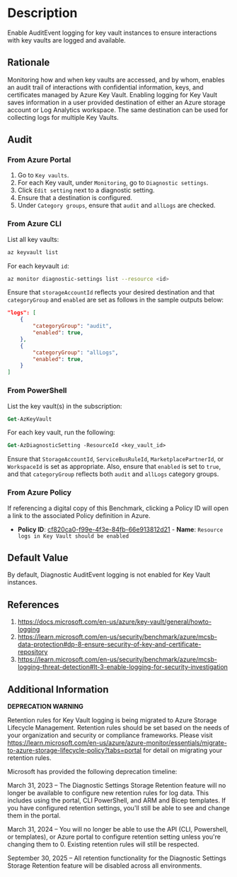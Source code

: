 # Description

Enable AuditEvent logging for key vault instances to ensure interactions with key vaults are logged and available.

## Rationale

Monitoring how and when key vaults are accessed, and by whom, enables an audit trail of interactions with confidential information, keys, and certificates managed by Azure Key Vault. Enabling logging for Key Vault saves information in a user provided destination of either an Azure storage account or Log Analytics workspace. The same destination can be used for collecting logs for multiple Key Vaults.

## Audit

### From Azure Portal

1. Go to `Key vaults`.
2. For each Key vault, under `Monitoring`, go to `Diagnostic settings`.
3. Click `Edit setting` next to a diagnostic setting.
4. Ensure that a destination is configured.
5. Under `Category groups`, ensure that `audit` and `allLogs` are checked.

### From Azure CLI

List all key vaults:

```sh
az keyvault list
```

For each keyvault `id`:

```sh
az monitor diagnostic-settings list --resource <id>
```

Ensure that `storageAccountId` reflects your desired destination and that `categoryGroup` and `enabled` are set as follows in the sample outputs below:

```json
"logs": [ 
    { 
        "categoryGroup": "audit", 
        "enabled": true, 
    }, 
    { 
        "categoryGroup": "allLogs", 
        "enabled": true, 
    }
]
```

### From PowerShell

List the key vault(s) in the subscription:

```ps
Get-AzKeyVault
```

For each key vault, run the following:

```ps
Get-AzDiagnosticSetting -ResourceId <key_vault_id>
```

Ensure that `StorageAccountId`, `ServiceBusRuleId`, `MarketplacePartnerId`, or `WorkspaceId` is set as appropriate. Also, ensure that `enabled` is set to `true`, and that `categoryGroup` reflects both `audit` and `allLogs` category groups.

### From Azure Policy

If referencing a digital copy of this Benchmark, clicking a Policy ID will open a link to the associated Policy definition in Azure.

- **Policy ID**: [cf820ca0-f99e-4f3e-84fb-66e913812d21](https://portal.azure.com/#view/Microsoft_Azure_Policy/PolicyDetailBlade/definitionId/%2Fproviders%2FMicrosoft.Authorization%2FpolicyDefinitions%2Fcf820ca0-f99e-4f3e-84fb-66e913812d21) - **Name**: `Resource logs in Key Vault should be enabled`

## Default Value

By default, Diagnostic AuditEvent logging is not enabled for Key Vault instances.

## References

1. <https://docs.microsoft.com/en-us/azure/key-vault/general/howto-logging>
2. <https://learn.microsoft.com/en-us/security/benchmark/azure/mcsb-data-protection#dp-8-ensure-security-of-key-and-certificate-repository>
3. <https://learn.microsoft.com/en-us/security/benchmark/azure/mcsb-logging-threat-detection#lt-3-enable-logging-for-security-investigation>

## Additional Information

**DEPRECATION WARNING**

Retention rules for Key Vault logging is being migrated to Azure Storage Lifecycle Management. Retention rules should be set based on the needs of your organization and security or compliance frameworks. Please visit <https://learn.microsoft.com/en-us/azure/azure-monitor/essentials/migrate-to-azure-storage-lifecycle-policy?tabs=portal> for detail on migrating your retention rules.

Microsoft has provided the following deprecation timeline:

March 31, 2023 – The Diagnostic Settings Storage Retention feature will no longer be available to configure new retention rules for log data. This includes using the portal, CLI PowerShell, and ARM and Bicep templates. If you have configured retention settings, you'll still be able to see and change them in the portal.

March 31, 2024 – You will no longer be able to use the API (CLI, Powershell, or templates), or Azure portal to configure retention setting unless you're changing them to 0. Existing retention rules will still be respected.

September 30, 2025 – All retention functionality for the Diagnostic Settings Storage Retention feature will be disabled across all environments.
